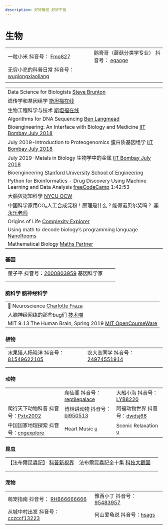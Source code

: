 ```yaml
---
description: 好好睡觉 好好干饭
---
```


# 生物

|                                                                                                                                               |                                                                                                                  |
| --------------------------------------------------------------------------------------------------------------------------------------------- | ---------------------------------------------------------------------------------------------------------------- |
| 一粒小米 抖音号： [Fmo827](https://www.douyin.com/user/MS4wLjABAAAAZhohR1ukACKQcgiJ7\_jAN7vktsGvOqL6hjz8dVhCWw8)                                      | 鹅膏哥（蘑菇分类学专业） 抖音号： [egaoge](https://www.douyin.com/user/MS4wLjABAAAAzrWWaCi4b3dBc\_vNawn-CZIHyE4RBcesCZGEz9Vx29s) |
| 无穷小亮的科普日常 抖音号： [wuqiongxiaoliang](https://www.douyin.com/user/MS4wLjABAAAAt2N8a6NX9fwUXQRUSW2\_neQsQy\_z-LRSM0S3jioc2rmS6bNhhEpq1cGSevx6Ynca) |                                                                                                                  |
|                                                                                                                                               |                                                                                                                  |

|                                                                                                                                                         |
| ------------------------------------------------------------------------------------------------------------------------------------------------------- |
| Data Science for Biologists [Steve Brunton](https://www.youtube.com/playlist?list=PLMrJAkhIeNNQz4BMoGSsN8cbt8pHlokhV)                                   |
| 遗传学和基因组学 [斯坦福在线](https://www.youtube.com/playlist?list=PLoROMvodv4rN0tcMQxyR0iaxerZ6Y6cy9)                                                              |
| 生物工程科学与技术 [斯坦福在线](https://www.youtube.com/playlist?list=PLoROMvodv4rPUhRLbOce-gTTvo09jvtRy)                                                             |
| Algorithms for DNA Sequencing [Ben Langmead](https://www.youtube.com/playlist?list=PL2mpR0RYFQsBiCWVJSvVAO3OJ2t7DzoHA)                                  |
| Bioengineering: An Interface with Biology and Medicine [IIT Bombay July 2018](https://www.youtube.com/playlist?list=PLOzRYVm0a65eyK0Cozdx7wNnCeRiB5RRp) |
| July 2019-Introduction to Proteogenomics 蛋白质基因组学 [IIT Bombay July 2018](https://www.youtube.com/playlist?list=PLOzRYVm0a65ejXQYPTNNRNbLmeqzCzsc-)       |
| July 2019-Metals in Biology 生物学中的金属 [IIT Bombay July 2018](https://www.youtube.com/playlist?list=PLOzRYVm0a65fp1pwefsnmYjWYvtzZ9xy7)                    |
| Bioengineering [Stanford University School of Engineering](https://www.youtube.com/playlist?list=PLDB35E6C6CA589269)                                    |
| Python for Bioinformatics - Drug Discovery Using Machine Learning and Data Analysis [freeCodeCamp](https://www.youtube.com/watch?v=jBlTQjcKuaY) 1:42:53 |
| 大腦與認知科學 [NYCU OCW](https://www.youtube.com/playlist?list=PLj6E8qlqmkFvVm2ygVpkUJRYA4b1zNFq7)                                                            |
| 中国科学家用CO₂人工合成淀粉！原理是什么？能得诺贝尔奖吗？ [李永乐老师](https://www.youtube.com/watch?v=0i8tqtudhZQ)                                                                     |
| Origins of Life [Complexity Explorer](https://www.youtube.com/playlist?list=PLF0b3ThojznS5m3hcoV\_JIcsYJiQ7L2\_R)                                       |
| Using math to decode biology’s programming language [NanoRooms](https://www.youtube.com/watch?v=kbJxl7HU480)                                            |
| Mathematical Biology [Maths Partner](https://www.youtube.com/playlist?list=PLg5nrpKdkk2ARveVNd\_vhcErk2mRdz6lD)                                         |

### 基因

|                                                                                                                    |   |   |
| ------------------------------------------------------------------------------------------------------------------ | - | - |
| 董子平 抖音号：[2000803959](https://www.douyin.com/user/MS4wLjABAAAAE\_NBAlbv4sgLGCKeKINDnrOwcNRxreIgJ1wQXpd355I)   基因科学家 |   |   |
|                                                                                                                    |   |   |
|                                                                                                                    |   |   |

### 脑科学 脑神经科学

|                                                                                                                                       |
| ------------------------------------------------------------------------------------------------------------------------------------- |
| 🧠 Neuroscience [Charlotte Fraza](https://www.youtube.com/playlist?list=PLrkJbc1rz5fZOE87k17hgfp3ZEBATBdDi)                           |
| 人脑神经网络的那些bug们 [技术喵](https://www.youtube.com/watch?v=trpBt6Kj8Z4)                                                                      |
| MIT 9.13 The Human Brain, Spring 2019 [MIT OpenCourseWare](https://www.youtube.com/playlist?list=PLUl4u3cNGP60IKRN\_pFptIBxeiMc0MCJP) |

### 植物

|                                                                                                                                     |                                                                                                                                    |   |
| ----------------------------------------------------------------------------------------------------------------------------------- | ---------------------------------------------------------------------------------------------------------------------------------- | - |
| 水果猎人杨晓洋 抖音号：[81549622105](https://www.douyin.com/user/MS4wLjABAAAAvVwfkKT3Fn8soFrqSffBPTcJK83m0nfmxbmgCF8kOPhWsPPoX2OQziJh23lMQ1pf) | 农大高同学 抖音号：[24974551914](https://www.douyin.com/user/MS4wLjABAAAAQ\_VPSLfnLkyeWXxrlf7tIg1BlsLGnNHq8NhehTfT2jMJxspMKJ3Y6md39GNsfV6D) |   |
|                                                                                                                                     |                                                                                                                                    |   |
|                                                                                                                                     |                                                                                                                                    |   |

### 动物

|                                                                                                                                      |                                                                                                               |                                                                                                                                |
| ------------------------------------------------------------------------------------------------------------------------------------ | ------------------------------------------------------------------------------------------------------------- | ------------------------------------------------------------------------------------------------------------------------------ |
|                                                                                                                                      | 爬仙阁 抖音号：[reptilepalace](https://www.douyin.com/user/MS4wLjABAAAABQAZ3gMctHb1CX\_-K1qvW3ns0067SbtKolB7HhyOQZk) | 大船小海 抖音号：[LYB8220](https://www.douyin.com/user/MS4wLjABAAAAwZDwM-0h\_mR6mqXo\_TkySLPvMeHYGopSA819JlKActg)                      |
| 爬行天下动物科普 抖音号：[Pxtx2002](https://www.douyin.com/user/MS4wLjABAAAAgoVN2ITUT\_PtLnpKocS4Mz0mqDopKvKsppTraF50khs)                        | 博林讲动物 抖音号：[bl950513](https://www.douyin.com/user/MS4wLjABAAAAfFogTENxTLF0v0jds52CimFs2NYwvpwa9D-6AcSJ\_nQ)    | 阿福动物世界 抖音号：[dwdsj66](https://www.douyin.com/user/MS4wLjABAAAA2cL6Hi3Em4HUQ-gtgjFBHAYW2Zfdim7BF5Fvp5EN5KMoKn2c-LgTORfPhdAlurZQ) |
| 中国国家地理探索 抖音号：[cngexplore](https://www.douyin.com/user/MS4wLjABAAAAzk9SI\_JMpz5wBSnhXObAODxMmosqfdsOF1XzdwlXXjmoyAHKlT0QAhz6ZAIiIK6K) | Heart Music [u](https://www.youtube.com/channel/UCxKltFsfYsyq6BWQ9evYhTw)                                     | Scenic Relaxation [u](https://www.youtube.com/c/ScenicRelaxationFilms)                                                         |

### 昆虫

|                                                                                            |                                                                                              |   |
| ------------------------------------------------------------------------------------------ | -------------------------------------------------------------------------------------------- | - |
| 【法布爾昆蟲記】 [科普新視界](https://www.youtube.com/playlist?list=PLusCirAamNzG1V5YeAQfsKqCfdqBi0UrB) | 法布爾昆蟲記全十集 [科技大觀園](https://www.youtube.com/playlist?list=PLBuQVUs7G\_zhpwuwVuZXbKTdWMtnmuhCS) |   |
|                                                                                            |                                                                                              |   |
|                                                                                            |                                                                                              |   |

### 宠物

|                                                                                                                                    |                                                                                                          |
| ---------------------------------------------------------------------------------------------------------------------------------- | -------------------------------------------------------------------------------------------------------- |
| 萌宠指南  抖音号： [RHB66666666](https://www.douyin.com/user/MS4wLjABAAAAXuuG4sLLmJAu6uUBAApRtLLHgakH2e813Hkqs1QXlSg)                      | 豫西小丁 抖音号：[95483957](https://www.douyin.com/user/MS4wLjABAAAApXxfOBJPo-iatSMng6rRvdXXD03rAZjJhWasdNvUfOA) |
| 从城中村出发 抖音号：[cczccf13223](https://www.douyin.com/user/MS4wLjABAAAAdWQlUU6bYLzU2IWq7zWh2QHQNd1CvRVAGGq8EmKj4lFyIbKHlCW9UiPMk5iXjuiT) | 何山爱龟说 抖音号：[hsags](https://www.douyin.com/user/MS4wLjABAAAATpZGUrvlHNwNO2tTjoU9UYdOO2LaxV6r5kZsuXEOvl8)   |
|                                                                                                                                    |                                                                                                          |
